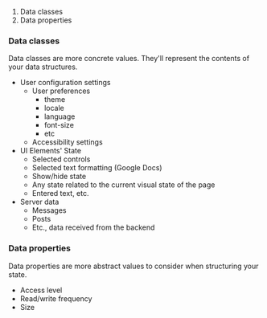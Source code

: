 <!-- markdownlint-disable MD007 MD010 MD013 MD024 MD030 MD033 MD041 -->
1.	Data classes
2.	Data properties

### Data classes

Data classes are more concrete values. They'll represent the contents of your data structures.

-   User configuration settings
	-	User preferences
		-	theme
		-	locale
		-	language
		-	font-size
		-	etc
	-	Accessibility settings
-	UI Elements' State
	-	Selected controls
	-	Selected text formatting (Google Docs)
	-	Show/hide state
	-	Any state related to the current visual state of the page
	-	Entered text, etc.
-	Server data
	-	Messages
	-	Posts
	-	Etc., data received from the backend

### Data properties

Data properties are more abstract values to consider when structuring your state.

-	Access level
-	Read/write frequency
-	Size

